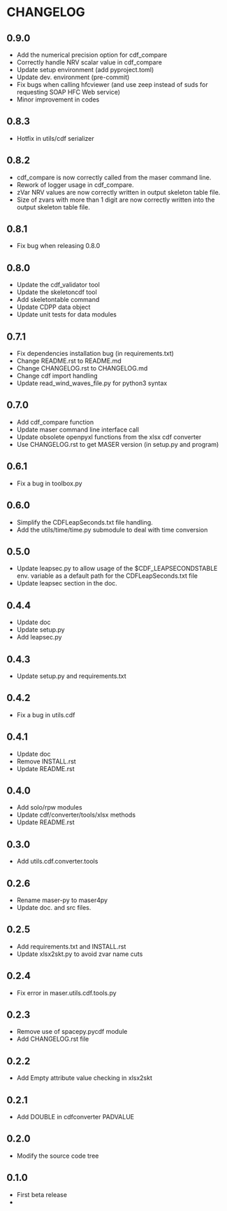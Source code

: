 CHANGELOG
====================

0.9.0
-----
* Add the numerical precision option for cdf_compare
* Correctly handle NRV scalar value in cdf_compare
* Update setup environment (add pyproject.toml)
* Update dev. environment (pre-commit)
* Fix bugs when calling hfcviewer (and use zeep instead of suds for requesting SOAP HFC Web service)
* Minor improvement in codes

0.8.3
-----
* Hotfix in utils/cdf serializer

0.8.2
-----
* cdf_compare is now correctly called from the maser command line.
* Rework of logger usage in cdf_compare.
* zVar NRV values are now correctly written in output skeleton table file.
* Size of zvars with more than 1 digit are now correctly written into the output skeleton table file.

0.8.1
-----
* Fix bug when releasing 0.8.0

0.8.0
-----
* Update the cdf_validator tool
* Update the skeletoncdf tool
* Add skeletontable command
* Update CDPP data object
* Update unit tests for data modules

0.7.1
-----
* Fix dependencies installation bug (in requirements.txt)
* Change README.rst to README.md
* Change CHANGELOG.rst to CHANGELOG.md
* Change cdf import handling
* Update read_wind_waves_file.py for python3 syntax

0.7.0
-----
* Add cdf_compare function
* Update maser command line interface call
* Update obsolete openpyxl functions from the xlsx cdf converter
* Use CHANGELOG.rst to get MASER version (in setup.py and program)

0.6.1
-----
* Fix a bug in toolbox.py

0.6.0
-----
* Simplify the CDFLeapSeconds.txt file handling.
* Add the utils/time/time.py submodule to deal with time conversion


0.5.0
-----
* Update leapsec.py to allow usage of the $CDF_LEAPSECONDSTABLE env. variable as a default path for the CDFLeapSeconds.txt file
* Update leapsec section in the doc.

0.4.4
-----
* Update doc
* Update setup.py
* Add leapsec.py

0.4.3
-----
* Update setup.py and requirements.txt

0.4.2
-----
* Fix a bug in utils.cdf

0.4.1
-----
* Update doc
* Remove INSTALL.rst
* Update README.rst

0.4.0
-----
* Add solo/rpw modules
* Update cdf/converter/tools/xlsx methods
* Update README.rst

0.3.0
-----
* Add utils.cdf.converter.tools

0.2.6
-----
* Rename maser-py to maser4py
* Update doc. and src files.

0.2.5
-----
* Add requirements.txt and INSTALL.rst
* Update xlsx2skt.py to avoid zvar name cuts

0.2.4
-----
* Fix error in maser.utils.cdf.tools.py

0.2.3
-----
* Remove use of spacepy.pycdf module
* Add CHANGELOG.rst file

0.2.2
-----
* Add Empty attribute value checking in xlsx2skt

0.2.1
-----
* Add DOUBLE in cdfconverter PADVALUE

0.2.0
-----
* Modify the source code tree

0.1.0
-----
* First beta release
*
